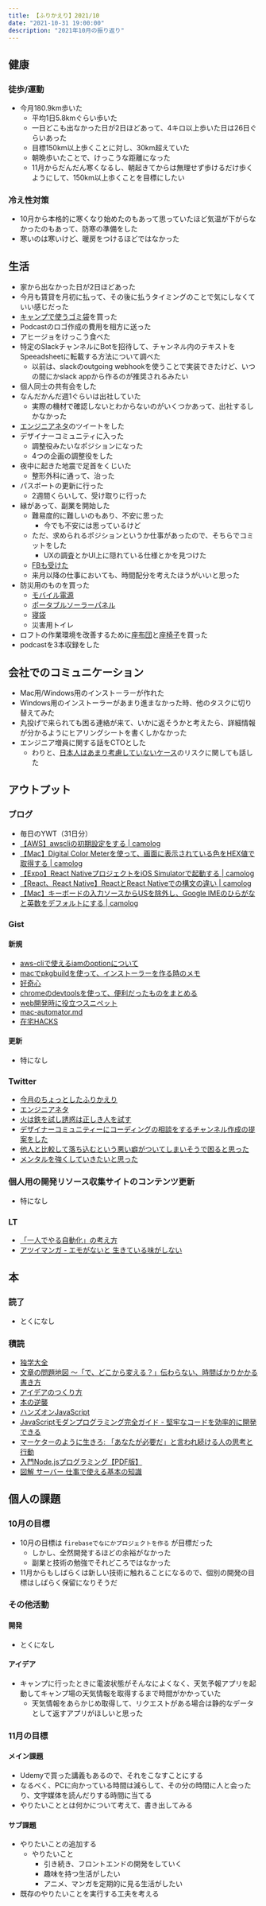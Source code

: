 ```yaml
---
title: 【ふりかえり】2021/10
date: "2021-10-31 19:00:00"
description: "2021年10月の振り返り"
---
```


## 健康

### 徒歩/運動

- 今月180.9km歩いた
  - 平均1日5.8kmぐらい歩いた
  - 一日どこも出なかった日が2日ほどあって、4キロ以上歩いた日は26日ぐらいあった
  - 目標150km以上歩くことに対し、30km超えていた
  - 朝晩歩いたことで、けっこうな距離になった
  - 11月からだんだん寒くなるし、朝起きてからは無理せず歩けるだけ歩くようにして、150km以上歩くことを目標にしたい

### 冷え性対策

- 10月から本格的に寒くなり始めたのもあって思っていたほど気温が下がらなかったのもあって、防寒の準備をした
- 寒いのは寒いけど、暖房をつけるほどではなかった

## 生活

- 家から出なかった日が2日ほどあった
- 今月も賃貸を月初に払って、その後に払うタイミングのことで気にしなくていい感じだった
- [キャンプで使うゴミ袋](https://www.muji.com/jp/ja/store/cmdty/detail/4550344885444)を買った
- Podcastのロゴ作成の費用を相方に送った
- アヒージョをけっこう食べた
- 特定のSlackチャンネルにBotを招待して、チャンネル内のテキストをSpeeadsheetに転載する方法について調べた
  - 以前は、slackのoutgoing webhookを使うことで実装できたけど、いつの間にかslack appから作るのが推奨されるみたい
- 個人同士の共有会をした
- なんだかんだ週1ぐらいは出社していた
  - 実際の機材で確認しないとわからないのがいくつかあって、出社するしかなかった
- [エンジニアネタ](https://twitter.com/camomile_cafe/status/1446634380739313668?s=20)のツイートをした
- デザイナーコミュニティに入った
  - 調整役みたいなポジションになった
  - 4つの企画の調整役をした
- 夜中に起きた地震で足首をくじいた
  - 整形外科に通って、治った
- パスポートの更新に行った
  - 2週間くらいして、受け取りに行った
- 縁があって、副業を開始した
  - 難易度的に難しいのもあり、不安に思った
    - 今でも不安には思っているけど
  - ただ、求められるポジションというか仕事があったので、そちらでコミットをした
    - UXの調査とかUI上に隠れている仕様とかを見つけた
  - [FBも受けた](https://ywt.expfrom.me/docs/2021/10/30.html)
  - 来月以降の仕事においても、時間配分を考えたほうがいいと思った
- 防災用のものを買った
  - [モバイル電源](https://www.amazon.co.jp/gp/product/B0936N467W)
  - [ポータブルソーラーパネル](https://www.amazon.co.jp/gp/product/B08LDDJR6G)
  - [寝袋](https://www.amazon.co.jp/gp/product/B08CV8XM26/ref=ppx_yo_dt_b_asin_title_o00_s00?ie=UTF8&psc=1)
  - 災害用トイレ
- ロフトの作業環境を改善するために[座布団](https://www.amazon.co.jp/gp/product/B08M9SPBGL)と[座椅子](https://www.amazon.co.jp/gp/product/B0834T6HS4)を買った
- podcastを3本収録をした

## 会社でのコミュニケーション

- Mac用/Windows用のインストーラーが作れた
- Windows用のインストーラーがあまり進まなかった時、他のタスクに切り替えてみた
- 丸投げで来られても困る連絡が来て、いかに返そうかと考えたら、詳細情報が分かるようにヒアリングシートを書くしかなかった
- エンジニア増員に関する話をCTOとした
  - わりと、[日本人はあまり考慮していないケース](https://ywt.expfrom.me/docs/2021/10/29.html)のリスクに関しても話した

## アウトプット

### ブログ

- 毎日のYWT（31日分）
- [【AWS】awscliの初期設定をする | camolog](https://expfrom.me/aws-cli-init-setting/)
- [【Mac】Digital Color Meterを使って、画面に表示されている色をHEX値で取得する | camolog](https://expfrom.me/get-color-with-mac-built-in-app/)
- [【Expo】React NativeプロジェクトをiOS Simulatorで起動する | camolog](https://expfrom.me/launch-react-native-with-ios-simulator/)
- [【React、React Native】ReactとReact Nativeでの構文の違い | camolog](https://expfrom.me/react-and-react-native-syntax-diff/)
- [【Mac】キーボードの入力ソースからUSを除外し、Google IMEのひらがなと英数をデフォルトにする | camolog](https://expfrom.me/mac-no-show-us-keyboard/)

### Gist

#### 新規

- [aws-cliで使えるiamのoptionについて](https://gist.github.com/LeeDDHH/87a7b0c53e77d6dc10710ab1216d46bd)
- [macでpkgbuildを使って、インストーラーを作る時のメモ](https://gist.github.com/LeeDDHH/a9e673347b4f3ddde8e4aa2a1eeeb8e7)
- [好奇心](https://gist.github.com/LeeDDHH/4dffb396311f8aa53382e14743735716)
- [chromeのdevtoolsを使って、便利だったものをまとめる](https://gist.github.com/LeeDDHH/0ea96745c800c2d8d1f702295c922e88)
- [web開発時に役立つスニペット](https://gist.github.com/LeeDDHH/edfd9e71c502cd41449d9a4cf3193481)
- [mac-automator.md](https://gist.github.com/LeeDDHH/cf793ef7084ee3044657c55cd927d03e)
- [在宅HACKS](https://gist.github.com/LeeDDHH/b046d66666c3758647090a5209b399b1)

#### 更新

- 特になし

### Twitter

- [今月のちょっとしたふりかえり](https://twitter.com/camomile_cafe/status/1451013231112163329?s=20)
- [エンジニアネタ](https://twitter.com/camomile_cafe/status/1446634380739313668?s=20)
- [火は鉄を試し誘惑は正しき人を試す](https://twitter.com/camomile_cafe/status/1450021391802134531?s=20)
- [デザイナーコミュニティーにコーディングの相談をするチャンネル作成の提案をした](https://twitter.com/camomile_cafe/status/1451762320527413253?s=20)
- [他人と比較して落ち込むという悪い癖がついてしまいそうで困ると思った](https://twitter.com/camomile_cafe/status/1452152746484764674?s=20)
- [メンタルを強くしていきたいと思った](https://twitter.com/camomile_cafe/status/1452180885881561088?s=20)

### 個人用の開発リソース収集サイトのコンテンツ更新

- 特になし

### LT

- [「一人でやる自動化」の考え方](https://docs.google.com/presentation/d/1CSfY35ZDu4se9anteVmLFT0np4ZDPvfxF_agOPhYRbk/edit)
- [アツイマンガ - エモがないと 生きている味がしない](https://docs.google.com/presentation/d/1KLE826i0QorvYizFIvxVlFQZyDRbi0UDEt_isDf63-4/edit#slide=id.p)

## 本

### 読了

- とくになし

### 積読

- [独学大全](https://github.com/LeeDDHH/book-output/blob/main/%E7%8B%AC%E5%AD%A6%E5%A4%A7%E5%85%A8/0_list.md#%E7%8B%AC%E5%AD%A6%E5%A4%A7%E5%85%A8)
- [文章の問題地図 ～「で、どこから変える？」伝わらない、時間ばかりかかる書き方](https://github.com/LeeDDHH/book-output/blob/main/%E6%96%87%E7%AB%A0%E3%81%AE%E5%95%8F%E9%A1%8C%E5%9C%B0%E5%9B%B3/list.md)
- [アイデアのつくり方](https://www.amazon.co.jp/dp/4484881047)
- [本の逆襲](https://www.amazon.co.jp/dp/4255007586)
- [ハンズオンJavaScript](https://www.amazon.co.jp/dp/4873119227)
- [JavaScriptモダンプログラミング完全ガイド - 堅牢なコードを効率的に開発できる](https://www.amazon.co.jp/dp/4295010561)
- [マーケターのように生きろ: 「あなたが必要だ」と言われ続ける人の思考と行動](https://www.amazon.co.jp/dp/4492046852)
- [入門Node.jsプログラミング【PDF版】](https://www.seshop.com/product/detail/23209)
- [図解 サーバー 仕事で使える基本の知識](https://www.amazon.co.jp/dp/4774138797)

## 個人の課題

### 10月の目標

- 10月の目標は `firebaseでなにかプロジェクトを作る` が目標だった
  - しかし、全然開発するほどの余裕がなかった
  - 副業と技術の勉強でそれどころではなかった
- 11月からもしばらくは新しい技術に触れることになるので、個別の開発の目標はしばらく保留になりそうだ

### その他活動

#### 開発

- とくになし

#### アイデア

- キャンプに行ったときに電波状態がそんなによくなく、天気予報アプリを起動してキャンプ場の天気情報を取得するまで時間がかかっていた
  - 天気情報をあらかじめ取得して、リクエストがある場合は静的なデータとして返すアプリがほしいと思った

### 11月の目標

#### メイン課題

- Udemyで買った講義もあるので、それをこなすことにする
- なるべく、PCに向かっている時間は減らして、その分の時間に人と会ったり、文字媒体を読んだりする時間に当てる
- やりたいこととは何かについて考えて、書き出してみる

#### サブ課題

- やりたいことの追加する
  - やりたいこと
    - 引き続き、フロントエンドの開発をしていく
    - 趣味を持つ生活がしたい
    - アニメ、マンガを定期的に見る生活がしたい
- 既存のやりたいことを実行する工夫を考える
